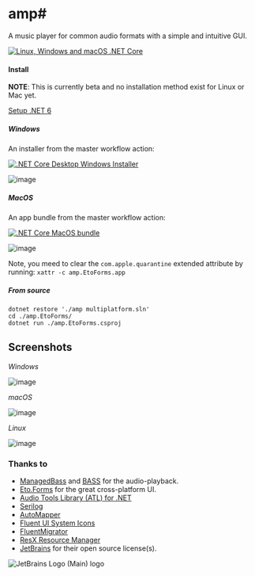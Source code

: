 # amp#
A music player for common audio formats with a simple and intuitive GUI.

[![Linux, Windows and macOS .NET Core](https://github.com/VPKSoft/amp-multi/actions/workflows/linux_windows_and_macos_dotnet.yml/badge.svg)](https://github.com/VPKSoft/amp-multi/actions/workflows/linux_windows_and_macos_dotnet.yml)

#### Install
**NOTE**: This is currently beta and no installation method exist for Linux or Mac yet.

[Setup .NET 6](https://dotnet.microsoft.com/en-us/download/dotnet/6.0)
##### Windows
An installer from the master workflow action: 

[![.NET Core Desktop Windows Installer](https://github.com/VPKSoft/amp-multi/actions/workflows/dotnet-desktop-windows-install.yml/badge.svg)](https://github.com/VPKSoft/amp-multi/actions/workflows/dotnet-desktop-windows-install.yml)

![image](https://user-images.githubusercontent.com/40712699/181163617-3b56f4e4-bc33-44c5-9864-f49214f8a67a.png)

##### MacOS
An app bundle from the master workflow action:

[![.NET Core MacOS bundle](https://github.com/VPKSoft/amp-multi/actions/workflows/dotnet-macos-app-bundle.yml/badge.svg)](https://github.com/VPKSoft/amp-multi/actions/workflows/dotnet-macos-app-bundle.yml)

![image](https://user-images.githubusercontent.com/40712699/181792023-ec69bb0a-3cd6-42f2-a783-db1ca7c8d2f9.png)

Note, you meed to clear the `com.apple.quarantine` extended attribute by running: 
`xattr -c amp.EtoForms.app`

##### From source
```
dotnet restore './amp multiplatform.sln'
cd ./amp.EtoForms/
dotnet run ./amp.EtoForms.csproj
```
## Screenshots

*Windows*

![image](https://user-images.githubusercontent.com/40712699/179715280-786dc9b4-1e95-4f51-80d7-8bd516b0696c.png)

*macOS*

![image](https://user-images.githubusercontent.com/40712699/179735086-3558eac2-968c-4938-bbbc-1e266b8a15f4.png)

*Linux*

![image](https://user-images.githubusercontent.com/40712699/179740523-63f2d2ec-d9ad-4534-97ce-f88b9b4be6b2.png)


### Thanks to
* [ManagedBass](https://github.com/ManagedBass/ManagedBass) and [BASS](http://www.un4seen.com) for the audio-playback.
* [Eto.Forms](https://github.com/picoe/Eto) for the great cross-platform UI.
* [Audio Tools Library (ATL) for .NET](https://github.com/Zeugma440/atldotnet)
* [Serilog](https://serilog.net)
* [AutoMapper](https://automapper.org)
* [Fluent UI System Icons](https://github.com/microsoft/fluentui-system-icons)
* [FluentMigrator](https://github.com/fluentmigrator/fluentmigrator)
* [ResX Resource Manager](https://github.com/dotnet/ResXResourceManager)
* [JetBrains](https://www.jetbrains.com/?from=amp#) for their open source license(s).


![JetBrains Logo (Main) logo](https://resources.jetbrains.com/storage/products/company/brand/logos/jb_beam.svg)
